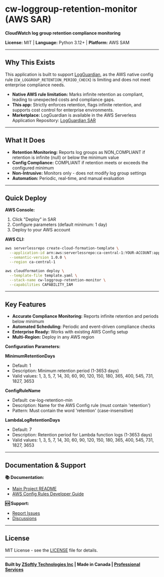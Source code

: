 

# cw-loggroup-retention-monitor (AWS SAR)

**CloudWatch log group retention compliance monitoring**

**License:** MIT | **Language:** Python 3.12+ | **Platform:** AWS SAM

---

## Why This Exists

This application is built to support [LogGuardian](https://github.com/zsoftly/logguardian), as the AWS native config rule (`CW_LOGGROUP_RETENTION_PERIOD_CHECK`) is limiting and does not meet enterprise compliance needs.

- **Native AWS rule limitation:** Marks infinite retention as compliant, leading to unexpected costs and compliance gaps.
- **This app:** Strictly enforces retention, flags infinite retention, and supports cost control for enterprise environments.
- **Marketplace:** LogGuardian is available in the AWS Serverless Application Repository: [LogGuardian SAR](https://serverlessrepo.aws.amazon.com/applications/ca-central-1/410129828371/LogGuardian)

---

## What It Does

- **Retention Monitoring:** Reports log groups as NON_COMPLIANT if retention is infinite (null) or below the minimum value
- **Config Compliance:** COMPLIANT if retention meets or exceeds the configured minimum
- **Non-Intrusive:** Monitors only - does not modify log group settings
- **Automation:** Periodic, real-time, and manual evaluation

---

## Quick Deploy

**AWS Console:**
1. Click "Deploy" in SAR
2. Configure parameters (default minimum: 1 day)
3. Deploy to your AWS account

**AWS CLI:**
```bash
aws serverlessrepo create-cloud-formation-template \
  --application-id arn:aws:serverlessrepo:ca-central-1:YOUR-ACCOUNT:applications/cw-loggroup-retention-monitor \
  --semantic-version 1.0.0 \
  --region ca-central-1

aws cloudformation deploy \
  --template-file template.yaml \
  --stack-name cw-loggroup-retention-monitor \
  --capabilities CAPABILITY_IAM
```

---

## Key Features

- **Accurate Compliance Monitoring:** Reports infinite retention and periods below minimum
- **Automated Scheduling:** Periodic and event-driven compliance checks
- **Enterprise Ready:** Works with existing AWS Config setup
- **Multi-Region:** Deploy in any AWS region

**Configuration Parameters:**

**MinimumRetentionDays**
- Default: 1
- Description: Minimum retention period (1-3653 days)
- Valid values: 1, 3, 5, 7, 14, 30, 60, 90, 120, 150, 180, 365, 400, 545, 731, 1827, 3653

**ConfigRuleName**
- Default: cw-log-retention-min
- Description: Name for the AWS Config rule (must contain 'retention')
- Pattern: Must contain the word 'retention' (case-insensitive)

**LambdaLogRetentionDays**
- Default: 7
- Description: Retention period for Lambda function logs (1-3653 days)
- Valid values: 1, 3, 5, 7, 14, 30, 60, 90, 120, 150, 180, 365, 400, 545, 731, 1827, 3653

---

## Documentation & Support

**📚 Documentation:**
- [Main Project README](https://github.com/zsoftly/aws-config-rules)
- [AWS Config Rules Developer Guide](https://docs.aws.amazon.com/config/latest/developerguide/evaluate-config.html)

**🆘 Support:**
- [Report Issues](https://github.com/zsoftly/aws-config-rules/issues)
- [Discussions](https://github.com/zsoftly/aws-config-rules/discussions)

---

## License

MIT License - see the [LICENSE](https://github.com/zsoftly/aws-config-rules/blob/main/LICENSE) file for details.

---

**Built by [ZSoftly Technologies Inc](https://zsoftly.com) | Made in Canada | [Professional Services](https://cloud.zsoftly.com/)**
